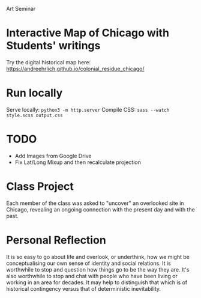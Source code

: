 Art Seminar

# Interactive Map of Chicago with Students' writings
Try the digital historical map here: [https://andreehrlich.github.io/colonial_residue_chicago/ 
](https://andreehrlich.github.io/cultural_history_map_of_chicago/)

# Run locally
Serve locally: `python3 -m http.server`
Compile CSS: `sass --watch style.scss output.css`

# TODO
- Add Images from Google Drive
- Fix Lat/Long Mixup and then recalculate projection

# Class Project 
Each member of the class was asked to "uncover" an 
overlooked site in Chicago, revealing an ongoing 
connection with the present day and with the past.

# Personal Reflection
It is so easy to go about life and overlook, or 
underthink, how we might be conceptualising our own
sense of identity and social relations. It is worthwhile 
to stop and question how things go to be the way they are. 
It's also worthwhile to stop and chat with people
who have been living or working in an area for decades. 
It may help to distinguish that which is of historical 
contingency versus that of deterministic inevitability. 
